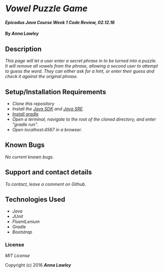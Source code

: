 # _Vowel Puzzle Game_

#### _Epicodus Java Course Week 1 Code Review, 02.12.16_

#### By _**Anna Lawley**_

## Description

_This page will let a user enter a secret phrase in to be turned into a puzzle. It will remove all vowels from the phrase, allowing a second user to attempt to guess the word. They can either ask for a hint, or enter their guess and check it against the original phrase._

## Setup/Installation Requirements

* _Clone this repository_
* _Install the [Java SDK](http://www.oracle.com/technetwork/java/javase/downloads/jdk8-downloads-2133151.html) and [Java SRE](http://www.java.com/en/)._
* _[Install gradle](http://codetutr.com/2013/03/23/how-to-install-gradle/)_
* _Open a terminal, navigate to the root of the cloned directory, and enter "gradle run"._
* _Open localhost:4567 in a browser._

## Known Bugs

_No current known bugs._

## Support and contact details

_To contact, leave a comment on Github._

## Technologies Used

* _Java_
* _JUnit_
* _FluentLenium_
* _Gradle_
* _Bootstrap_

### License

*MIT License*

Copyright (c) 2016 **_Anna Lawley_**
